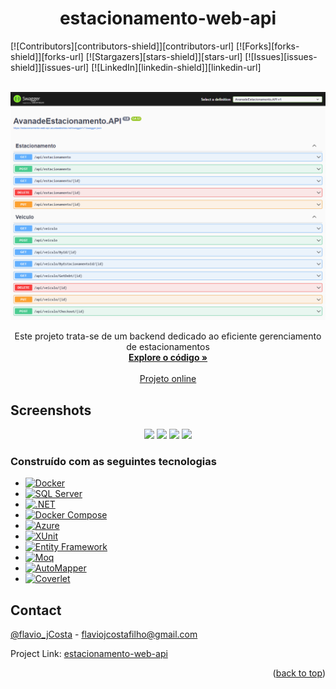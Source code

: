 <a name="readme-top"></a>
<h1 align="center">estacionamento-web-api</h1>

[![Contributors][contributors-shield]][contributors-url]
[![Forks][forks-shield]][forks-url]
[![Stargazers][stars-shield]][stars-url]
[![Issues][issues-shield]][issues-url]
[![LinkedIn][linkedin-shield]][linkedin-url]

<br />
<div align="center">
  <a href="https://github.com/Flaviojcf/estacionamento-backend">
    <img src="/public/estacionamento-web-api.png" alt="Logo">
  </a>


  <p align="center">
    Este projeto trata-se de um backend dedicado ao eficiente gerenciamento de estacionamentos
    <br />
    <a href="https://github.com/Flaviojcf/estacionamento-backend"><strong>Explore o código »</strong></a>
    <br />
    <br />
    <a href="https://estacionamento-web-api.azurewebsites.net/swagger/index.html">Projeto online</a>
  </p>
</div>


## Screenshots

<div align="center">
    <img src="/public/lets-code01.png"  >
    <img src="/public/lets-code02.png"  >
    <img src="/public/lets-code03.png"  >
    <img src="/public/lets-code04.png"  >
</div>

### Construído com as seguintes tecnologias
- [![Docker](https://img.shields.io/badge/Docker-2496ED?style=for-the-badge&logo=Docker&logoColor=white)](https://www.docker.com/)
- [![SQL Server](https://img.shields.io/badge/SQL%20Server-CC2927?style=for-the-badge&logo=Microsoft%20SQL%20Server&logoColor=white)](https://www.microsoft.com/pt-br/sql-server)
- [![.NET](https://img.shields.io/badge/.NET-5C2D91?style=for-the-badge&logo=.NET&logoColor=white)](https://dotnet.microsoft.com/)
- [![Docker Compose](https://img.shields.io/badge/Docker%20Compose-2496ED?style=for-the-badge&logo=Docker&logoColor=white)](https://docs.docker.com/compose/)
- [![Azure](https://img.shields.io/badge/Azure-0089D6?style=for-the-badge&logo=Microsoft%20Azure&logoColor=white)](https://azure.microsoft.com/pt-br/)
- [![XUnit](https://img.shields.io/badge/XUnit-5C2D91?style=for-the-badge&logo=xunit&logoColor=white)](https://xunit.net/)
- [![Entity Framework](https://img.shields.io/badge/Entity%20Framework-512BD4?style=for-the-badge&logo=.NET&logoColor=white)](https://docs.microsoft.com/pt-br/ef/)
- [![Moq](https://img.shields.io/badge/Moq-00A74A?style=for-the-badge&logo=moq&logoColor=white)](https://github.com/Moq/moq4)
- [![AutoMapper](https://img.shields.io/badge/AutoMapper-006400?style=for-the-badge&logo=AutoMapper&logoColor=white)](https://automapper.org/)
- [![Coverlet](https://img.shields.io/badge/Coverlet-512BD4?style=for-the-badge&logo=.NET&logoColor=white)](https://coverlet.dev/)

## Contact
[@flavio_jCosta](mailto:flaviojcostafilho@gmail.com) - flaviojcostafilho@gmail.com

Project Link: [estacionamento-web-api](https://estacionamento-web-api.azurewebsites.net/swagger/index.html)

<p align="right">(<a href="#readme-top">back to top</a>)</p>
